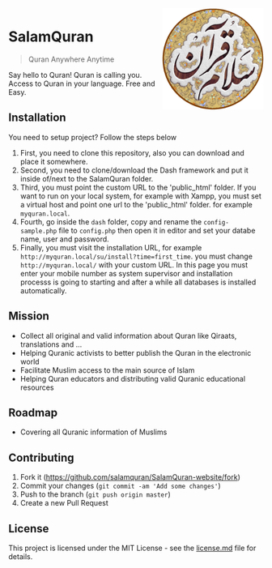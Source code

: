<img src="src/public_html/static/images/logo.png" alt="SalamQuran logo" align="right" width="200px"/>

# SalamQuran

> Quran Anywhere Anytime

Say hello to Quran! Quran is calling you.
Access to Quran in your language. Free and Easy.

## Installation

You need to setup project? Follow the steps below

1. First, you need to clone this repository, also you can download and place it somewhere.
2. Second, you need to clone/download the Dash framework and put it inside of/next to the SalamQuran folder.
3. Third, you must point the custom URL to the 'public_html' folder. If you want to run on your local system, for example with Xampp, you must set a virtual host and point one url to the 'public_html' folder. for example `myquran.local`.
4. Fourth, go inside the `dash` folder, copy and rename the `config-sample.php` file to `config.php` then open it in editor and set your databe name, user and password.
5. Finally, you must visit the installation URL, for example  `http://myquran.local/su/install?time=first_time`. you must change `http://myquran.local/` with your custom URL. In this page you must enter your mobile number as system supervisor and installation processs is going to starting and after a while all databases is installed automatically.

## Mission

- Collect all original and valid information about Quran like Qiraats, translations and ...
- Helping Quranic activists to better publish the Quran in the electronic world
- Facilitate Muslim access to the main source of Islam
- Helping Quran educators and distributing valid Quranic educational resources

## Roadmap

- Covering all Quranic information of Muslims

## Contributing

1. Fork it (<https://github.com/salamquran/SalamQuran-website/fork>)
2. Commit your changes (`git commit -am 'Add some changes'`)
3. Push to the branch (`git push origin master`)
4. Create a new Pull Request

## License

This project is licensed under the MIT License - see the [license.md](license.md) file for details.
